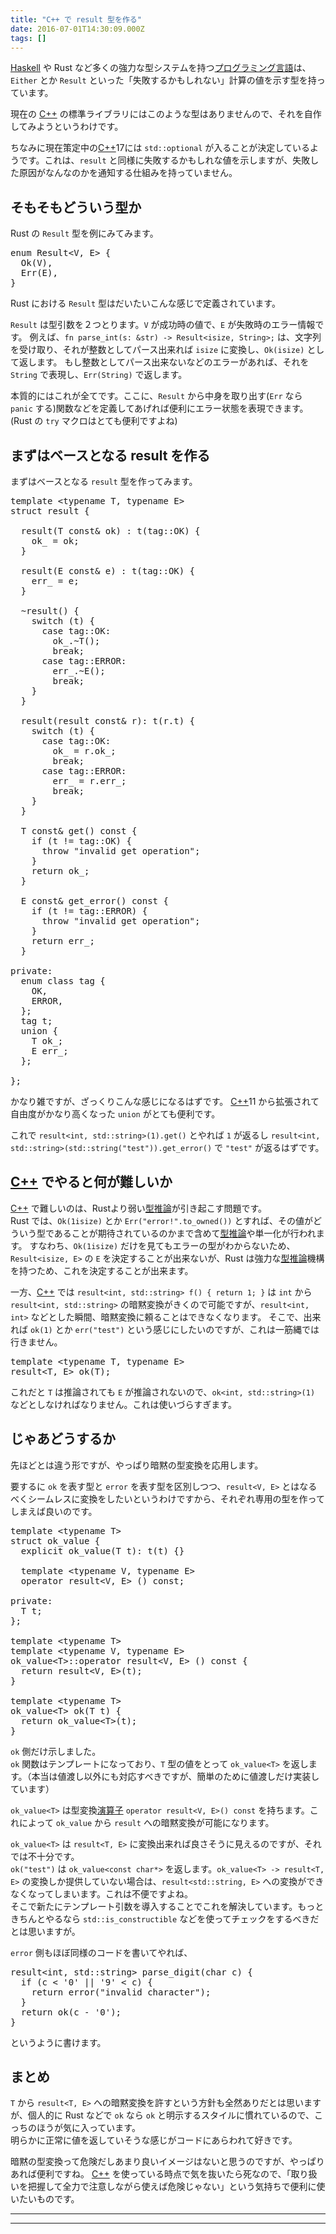 ```yaml
---
title: "C++ で result 型を作る"
date: 2016-07-01T14:30:09.000Z
tags: []
---
```

<p><a class="keyword" href="http://d.hatena.ne.jp/keyword/Haskell">Haskell</a> や Rust など多くの強力な型システムを持つ<a class="keyword" href="http://d.hatena.ne.jp/keyword/%A5%D7%A5%ED%A5%B0%A5%E9%A5%DF%A5%F3%A5%B0%B8%C0%B8%EC">プログラミング言語</a>は、<code>Either</code> とか <code>Result</code> といった「失敗するかもしれない」計算の値を示す型を持っています。</p>

<p>現在の <a class="keyword" href="http://d.hatena.ne.jp/keyword/C%2B%2B">C++</a> の標準ライブラリにはこのような型はありませんので、それを自作してみようというわけです。</p>

<p>ちなみに現在策定中の<a class="keyword" href="http://d.hatena.ne.jp/keyword/C%2B%2B">C++</a>17には <code>std::optional</code> が入ることが決定しているようです。これは、<code>result</code> と同様に失敗するかもしれな値を示しますが、失敗した原因がなんなのかを通知する仕組みを持っていません。</p>

<h2>そもそもどういう型か</h2>

<p>Rust の <code>Result</code> 型を例にみてみます。</p>

<pre class="code lang-rust" data-lang="rust" data-unlink><span class="synStatement">enum</span> <span class="synIdentifier">Result</span><span class="synStatement">&lt;</span>V, E<span class="synStatement">&gt;</span> {
  <span class="synConstant">Ok</span>(V),
  <span class="synConstant">Err</span>(E),
}
</pre>


<p>Rust における <code>Result</code> 型はだいたいこんな感じで定義されています。</p>

<p><code>Result</code> は型引数を２つとります。<code>V</code> が成功時の値で、<code>E</code> が失敗時のエラー情報です。
例えば、<code>fn parse_int(s: &amp;str) -&gt; Result&lt;isize, String&gt;;</code> は、文字列を受け取り、それが整数としてパース出来れば <code>isize</code> に変換し、<code>Ok(isize)</code> として返します。
もし整数としてパース出来ないなどのエラーがあれば、それを <code>String</code> で表現し、<code>Err(String)</code> で返します。</p>

<p>本質的にはこれが全てです。ここに、<code>Result</code> から中身を取り出す(<code>Err</code> なら <code>panic</code> する)関数などを定義してあげれば便利にエラー状態を表現できます。<br/>
(Rust の <code>try</code> マクロはとても便利ですよね)</p>

<h2>まずはベースとなる result を作る</h2>

<p>まずはベースとなる <code>result</code> 型を作ってみます。</p>

<pre class="code lang-cpp" data-lang="cpp" data-unlink><span class="synType">template</span> &lt;<span class="synType">typename</span> T, <span class="synType">typename</span> E&gt;
<span class="synType">struct</span> result {

  result(T <span class="synType">const</span>&amp; ok) : t(tag::OK) {
    ok_ = ok;
  }

  result(E <span class="synType">const</span>&amp; e) : t(tag::OK) {
    err_ = e;
  }

  ~result() {
    <span class="synStatement">switch</span> (t) {
      <span class="synStatement">case</span> tag::OK:
        ok_.~T();
        <span class="synStatement">break</span>;
      <span class="synStatement">case</span> tag::ERROR:
        err_.~E();
        <span class="synStatement">break</span>;
    }
  }

  result(result <span class="synType">const</span>&amp; r): t(r.t) {
    <span class="synStatement">switch</span> (t) {
      <span class="synStatement">case</span> tag::OK:
        ok_ = r.ok_;
        <span class="synStatement">break</span>;
      <span class="synStatement">case</span> tag::ERROR:
        err_ = r.err_;
        <span class="synStatement">break</span>;
    }
  }

  T <span class="synType">const</span>&amp; get() <span class="synType">const</span> {
    <span class="synStatement">if</span> (t != tag::OK) {
      <span class="synStatement">throw</span> <span class="synConstant">&quot;invalid get operation&quot;</span>;
    }
    <span class="synStatement">return</span> ok_;
  }

  E <span class="synType">const</span>&amp; get_error() <span class="synType">const</span> {
    <span class="synStatement">if</span> (t != tag::ERROR) {
      <span class="synStatement">throw</span> <span class="synConstant">&quot;invalid get operation&quot;</span>;
    }
    <span class="synStatement">return</span> err_;
  }

<span class="synStatement">private</span>:
  <span class="synType">enum</span> <span class="synType">class</span> tag {
    OK,
    ERROR,
  };
  tag t;
  <span class="synType">union</span> {
    T ok_;
    E err_;
  };

};
</pre>


<p>かなり雑ですが、ざっくりこんな感じになるはずです。
<a class="keyword" href="http://d.hatena.ne.jp/keyword/C%2B%2B">C++</a>11 から拡張されて自由度がかなり高くなった <code>union</code> がとても便利です。</p>

<p>これで <code>result&lt;int, std::string&gt;(1).get()</code> とやれば <code>1</code> が返るし <code>result&lt;int, std::string&gt;(std::string("test")).get_error()</code> で <code>"test"</code> が返るはずです。</p>

<h2><a class="keyword" href="http://d.hatena.ne.jp/keyword/C%2B%2B">C++</a> でやると何が難しいか</h2>

<p><a class="keyword" href="http://d.hatena.ne.jp/keyword/C%2B%2B">C++</a> で難しいのは、Rustより弱い<a class="keyword" href="http://d.hatena.ne.jp/keyword/%B7%BF%BF%E4%CF%C0">型推論</a>が引き起こす問題です。<br/>
Rust では、<code>Ok(1isize)</code> とか <code>Err("error!".to_owned())</code> とすれば、その値がどういう型であることが期待されているのかまで含めて<a class="keyword" href="http://d.hatena.ne.jp/keyword/%B7%BF%BF%E4%CF%C0">型推論</a>や単一化が行われます。
すなわち、<code>Ok(1isize)</code> だけを見てもエラーの型がわからないため、<code>Result&lt;isize, E&gt;</code> の <code>E</code> を決定することが出来ないが、Rust は強力な<a class="keyword" href="http://d.hatena.ne.jp/keyword/%B7%BF%BF%E4%CF%C0">型推論</a>機構を持つため、これを決定することが出来ます。</p>

<p>一方、<a class="keyword" href="http://d.hatena.ne.jp/keyword/C%2B%2B">C++</a> では <code>result&lt;int, std::string&gt; f() { return 1; }</code> は <code>int</code> から <code>result&lt;int, std::string&gt;</code> の暗黙変換がきくので可能ですが、<code>result&lt;int, int&gt;</code> などとした瞬間、暗黙変換に頼ることはできなくなります。
そこで、出来れば <code>ok(1)</code> とか <code>err("test")</code> という感じにしたいのですが、これは一筋縄では行きません。</p>

<pre class="code lang-cpp" data-lang="cpp" data-unlink><span class="synType">template</span> &lt;<span class="synType">typename</span> T, <span class="synType">typename</span> E&gt; 
result&lt;T, E&gt; ok(T);
</pre>


<p>これだと <code>T</code> は推論されても <code>E</code> が推論されないので、<code>ok&lt;int, std::string&gt;(1)</code> などとしなければなりません。これは使いづらすぎます。</p>

<h2>じゃあどうするか</h2>

<p>先ほどとは違う形ですが、やっぱり暗黙の型変換を応用します。</p>

<p>要するに <code>ok</code> を表す型と <code>error</code> を表す型を区別しつつ、<code>result&lt;V, E&gt;</code> とはなるべくシームレスに変換をしたいというわけですから、それぞれ専用の型を作ってしまえば良いのです。</p>

<pre class="code lang-cpp" data-lang="cpp" data-unlink><span class="synType">template</span> &lt;<span class="synType">typename</span> T&gt;
<span class="synType">struct</span> ok_value {
  <span class="synType">explicit</span> ok_value(T t): t(t) {}

  <span class="synType">template</span> &lt;<span class="synType">typename</span> V, <span class="synType">typename</span> E&gt;
  <span class="synStatement">operator</span> result&lt;V, E&gt; () <span class="synType">const</span>;

<span class="synStatement">private</span>:
  T t;
};

<span class="synType">template</span> &lt;<span class="synType">typename</span> T&gt;
<span class="synType">template</span> &lt;<span class="synType">typename</span> V, <span class="synType">typename</span> E&gt;
ok_value&lt;T&gt;::<span class="synStatement">operator</span> result&lt;V, E&gt; () <span class="synType">const</span> {
  <span class="synStatement">return</span> result&lt;V, E&gt;(t);
}

<span class="synType">template</span> &lt;<span class="synType">typename</span> T&gt;
ok_value&lt;T&gt; ok(T t) {
  <span class="synStatement">return</span> ok_value&lt;T&gt;(t);
}
</pre>


<p><code>ok</code> 側だけ示しました。<br/>
<code>ok</code> 関数はテンプレートになっており、<code>T</code> 型の値をとって <code>ok_value&lt;T&gt;</code> を返します。（本当は値渡し以外にも対応すべきですが、簡単のために値渡しだけ実装しています）</p>

<p><code>ok_value&lt;T&gt;</code> は型変換<a class="keyword" href="http://d.hatena.ne.jp/keyword/%B1%E9%BB%BB%BB%D2">演算子</a> <code>operator result&lt;V, E&gt;() const</code> を持ちます。これによって <code>ok_value</code> から <code>result</code> への暗黙変換が可能になります。</p>

<p><code>ok_value&lt;T&gt;</code> は <code>result&lt;T, E&gt;</code> に変換出来れば良さそうに見えるのですが、それでは不十分です。<br/>
<code>ok("test")</code> は <code>ok_value&lt;const char*&gt;</code> を返します。<code>ok_value&lt;T&gt; -&gt; result&lt;T, E&gt;</code> の変換しか提供していない場合は、<code>result&lt;std::string, E&gt;</code> への変換ができなくなってしまいます。これは不便ですよね。<br/>
そこで新たにテンプレート引数を導入することでこれを解決しています。もっときちんとやるなら <code>std::is_constructible</code> などを使ってチェックをするべきだとは思いますが。</p>

<p><code>error</code> 側もほぼ同様のコードを書いてやれば、</p>

<pre class="code lang-cpp" data-lang="cpp" data-unlink>result&lt;<span class="synType">int</span>, std::string&gt; parse_digit(<span class="synType">char</span> c) {
  <span class="synStatement">if</span> (c &lt; <span class="synConstant">'0'</span> || <span class="synConstant">'9'</span> &lt; c) {
    <span class="synStatement">return</span> error(<span class="synConstant">&quot;invalid character&quot;</span>);
  }
  <span class="synStatement">return</span> ok(c - <span class="synConstant">'0'</span>);
}
</pre>


<p>というように書けます。</p>

<h2>まとめ</h2>

<p><code>T</code> から <code>result&lt;T, E&gt;</code> への暗黙変換を許すという方針も全然ありだとは思いますが、個人的に Rust などで <code>ok</code> なら <code>ok</code> と明示するスタイルに慣れているので、こっちのほうが気に入っています。<br/>
明らかに正常に値を返していそうな感じがコードにあらわれて好きです。</p>

<p>暗黙の型変換って危険だしあまり良いイメージはないと思うのですが、やっぱりあれば便利ですね。
<a class="keyword" href="http://d.hatena.ne.jp/keyword/C%2B%2B">C++</a> を使っている時点で気を抜いたら死なので、「取り扱いを把握して全力で注意しながら使えば危険じゃない」という気持ちで便利に使いたいものです。</p>

-----
--------